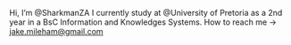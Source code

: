 Hi, I’m @SharkmanZA
I currently study at @University of Pretoria as a 2nd year in a BsC Information and Knowledges Systems.
How to reach me -> jake.mileham@gmail.com

<!---
SharkmanZA/SharkmanZA is a ✨ special ✨ repository because its `README.md` (this file) appears on your GitHub profile.
You can click the Preview link to take a look at your changes.
--->
